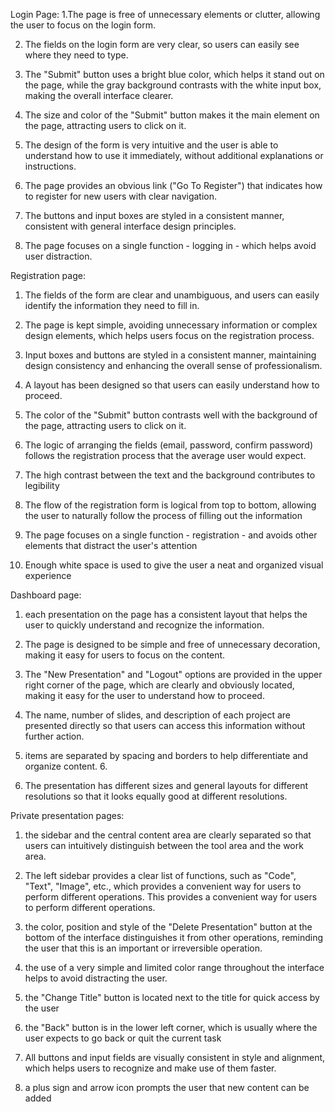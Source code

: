 Login Page:
1.The page is free of unnecessary elements or clutter, allowing the user to focus on the login form.

2. The fields on the login form are very clear, so users can easily see where they need to type.

3. The "Submit" button uses a bright blue color, which helps it stand out on the page, while the gray background contrasts with the white input box, making the overall interface clearer.

4. The size and color of the "Submit" button makes it the main element on the page, attracting users to click on it.

5. The design of the form is very intuitive and the user is able to understand how to use it immediately, without additional explanations or instructions.

6. The page provides an obvious link ("Go To Register") that indicates how to register for new users with clear navigation.

7. The buttons and input boxes are styled in a consistent manner, consistent with general interface design principles.

8. The page focuses on a single function - logging in - which helps avoid user distraction.

Registration page:
1. The fields of the form are clear and unambiguous, and users can easily identify the information they need to fill in.

2. The page is kept simple, avoiding unnecessary information or complex design elements, which helps users focus on the registration process.

3. Input boxes and buttons are styled in a consistent manner, maintaining design consistency and enhancing the overall sense of professionalism.

4. A layout has been designed so that users can easily understand how to proceed.

5. The color of the "Submit" button contrasts well with the background of the page, attracting users to click on it.

6. The logic of arranging the fields (email, password, confirm password) follows the registration process that the average user would expect.

7. The high contrast between the text and the background contributes to legibility

8. The flow of the registration form is logical from top to bottom, allowing the user to naturally follow the process of filling out the information

9. The page focuses on a single function - registration - and avoids other elements that distract the user's attention

10. Enough white space is used to give the user a neat and organized visual experience

Dashboard page:
1. each presentation on the page has a consistent layout that helps the user to quickly understand and recognize the information.

2. The page is designed to be simple and free of unnecessary decoration, making it easy for users to focus on the content.

3. The "New Presentation" and "Logout" options are provided in the upper right corner of the page, which are clearly and obviously located, making it easy for the user to understand how to proceed.

4. The name, number of slides, and description of each project are presented directly so that users can access this information without further action.

5. items are separated by spacing and borders to help differentiate and organize content. 6.

6. The presentation has different sizes and general layouts for different resolutions so that it looks equally good at different resolutions.

Private presentation pages:
1. the sidebar and the central content area are clearly separated so that users can intuitively distinguish between the tool area and the work area.

2. The left sidebar provides a clear list of functions, such as "Code", "Text", "Image", etc., which provides a convenient way for users to perform different operations. This provides a convenient way for users to perform different operations.

3. the color, position and style of the "Delete Presentation" button at the bottom of the interface distinguishes it from other operations, reminding the user that this is an important or irreversible operation.

4. the use of a very simple and limited color range throughout the interface helps to avoid distracting the user.

5. the "Change Title" button is located next to the title for quick access by the user

6. the "Back" button is in the lower left corner, which is usually where the user expects to go back or quit the current task

7. All buttons and input fields are visually consistent in style and alignment, which helps users to recognize and make use of them faster.

8. a plus sign and arrow icon prompts the user that new content can be added
